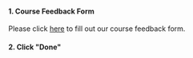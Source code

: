 <head><base target="_blank"> </head>

#### 1. Course Feedback Form

Please click [here](https://www.surveymonkey.com/r/fmedb) to fill out our course feedback form.

#### 2. Click "Done"
